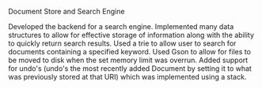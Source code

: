 Document Store and Search Engine

Developed the backend for a search engine. Implemented many data structures to allow for effective storage of information along with the ability to quickly return search results. Used a trie to allow user to search for documents containing a specified keyword. Used Gson to allow for files to be moved to disk when the set memory limit was overrun. Added support for undo's (undo's the most recently added Document by setting it to what was previously stored at that URI) which was implemented using a stack.
